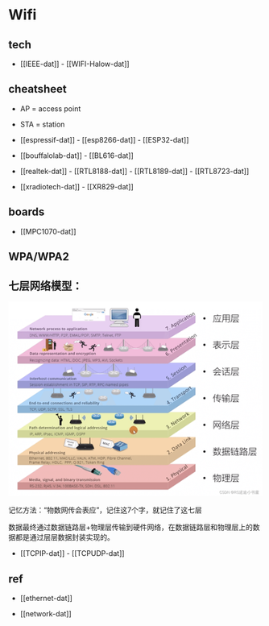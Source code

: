 
# Wifi  

## tech 

- [[IEEE-dat]] - [[WIFI-Halow-dat]]


## cheatsheet 

- AP = access point 
- STA = station 


- [[espressif-dat]] - [[esp8266-dat]] - [[ESP32-dat]] 

- [[bouffalolab-dat]] - [[BL616-dat]]

- [[realtek-dat]] - [[RTL8188-dat]] - [[RTL8189-dat]] - [[RTL8723-dat]]

- [[xradiotech-dat]] - [[XR829-dat]]

## boards 

- [[MPC1070-dat]]





## WPA/WPA2

## 七层网络模型：

![](2025-07-30-16-42-39.png)

记忆方法：“物数网传会表应”，记住这7个字，就记住了这七层

数据最终通过数据链路层+物理层传输到硬件网络，在数据链路层和物理层上的数据都是通过层层数据封装实现的。

- [[TCPIP-dat]] - [[TCPUDP-dat]]

## ref 

- [[ethernet-dat]]

- [[network-dat]]